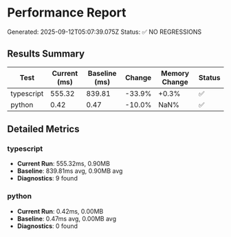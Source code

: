 # Performance Report

Generated: 2025-09-12T05:07:39.075Z
Status: ✅ NO REGRESSIONS

## Results Summary

| Test | Current (ms) | Baseline (ms) | Change | Memory Change | Status |
|------|--------------|---------------|--------|---------------|--------|
| typescript | 555.32 | 839.81 | -33.9% | +0.3% | ✅ |
| python | 0.42 | 0.47 | -10.0% | NaN% | ✅ |
## Detailed Metrics

### typescript
- **Current Run**: 555.32ms, 0.90MB
- **Baseline**: 839.81ms avg, 0.90MB avg
- **Diagnostics**: 9 found

### python
- **Current Run**: 0.42ms, 0.00MB
- **Baseline**: 0.47ms avg, 0.00MB avg
- **Diagnostics**: 0 found

